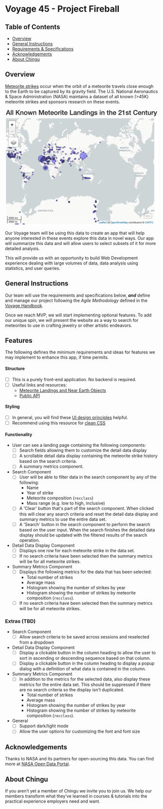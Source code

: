 # Voyage 45 - Project Fireball

## Table of Contents

* [Overview](#overview)
* [General Instructions](#general-instructions)
* [Requirements & Specifications](#requirements-specifications)
* [Acknowledgements](#acknowledgements)
* [About Chingu](#about-chingu)

## Overview

[Meteorite strikes](https://rpubs.com/ag1712/1059267) occur when the orbit of a 
meteorite travels close enough to the Earth to be captured by its gravity field. 
The U.S. National Aeronautics & Space Administration 
(NASA) maintains a dataset of all known (>45K) meteorite strikes and sponsors research 
on these events.

![21st Century Meteorite Strikes](./Team_Docs/21st_century_meteorite_strikes.png)

Our Voyage team will be using this data to create an app that will help 
anyone interested in these events explore this data in novel ways. Our app will
summarize this data and will allow users to select subsets of it for more
detailed analysis. 

This will provide us with an opportunity to build Web Development experience
dealing with large volumes of data, data analysis using statistics, and user
queries.


## General Instructions

Our team will use the requirements and specifications below, **_and_** define and
manage our project following the _Agile Methodology_ defined in the
[Voyage Handbook](https://chingucohorts.notion.site/Voyage-Guide-1e528dcbf1d241c9a93b4627f6f1c809).

Once we reach MVP, we will start implementing optional features. To add our unique spin, 
we will present the website as a way to search for meteorites to use in crafting 
jewelry or other artistic endeavors. 

## Features

The following defines the minimum requirements and ideas for features we may
implement to enhance this app, if time permits.

#### Structure

- [ ] This is a purely front-end application. No backend is required.  
- [ ] Useful links and resources:
    - [Meteorite Landings and Near Earth Objects](https://rpubs.com/ag1712/1059267)
    - [Public API](https://data.nasa.gov/resource/gh4g-9sfh.json)

#### Styling

- [ ] In general, you will find these [UI design principles](https://www.justinmind.com/ui-design/principles) helpful.
- [ ] Recommend using this resource for [clean CSS](https://www.devbridge.com/articles/implementing-clean-css-bem-method/)

#### Functionality

-   User can see a landing page containing the following components:
    - [ ] Search fields allowing them to customize the detail data display
    - [ ] A scrollable detail data display containing the meteorite strike history based on the search criteria. 
    - [ ] A summary metrics component.  

- Search Component
    - [ ] User will be able to filter data in the search component by any of the following:
        - Name
        - Year of strike
        - Meteorite composition (`recclass`)
        - Mass range (e.g. low to high, inclusive)
    - [ ] A 'Clear' button that's part of the search component. When clicked this will clear any search criteria and reset the detail data display and summary metrics to use the entire data set.
    - [ ] A 'Search' button in the search component to perform the search based on the user input. When the search finishes the detailed data display should be updated with the filtered results of the search operation.

- Detail Data Display Component
    - [ ] Displays one row for each meteorite strike in the data set.
    - [ ] If no search criteria have been selected then the summary metrics will be for all meteorite strikes.

- Summary Metrics Component
    - [ ] Displays the following metrics for the data that has been selected:
        - Total number of strikes
        - Average mass
        - Histogram showing the number of strikes by year
        - Histogram showing the number of strikes by meteorite composition (`recclass`).
    - [ ] If no search criteria have been selected then the summary metrics will be for all meteorite strikes.
    
### Extras (TBD)

-   Search Component
    - [ ] Allow search criteria to be saved across sessions and reselected from a dropdown
-   Detail Data Display Component
    - [ ] Display a clickable button in the column heading to allow the user to sort in ascending or descending sequence based on that column.
    - [ ] Display a clickable button in the column heading to display a popup dialog with a definition of what data is contained in the column.
-   Summary Metrics Component
    - [ ] In addition to the metrics for the selected data, also display these metrics for the entire data set. This should be suppressed if there are no search criteria so the display isn't duplicated.
       - Total number of strikes
       - Average mass
       - Histogram showing the number of strikes by year
       - Histogram showing the number of strikes by meteorite composition (`recclass`). 
-   General
    - [ ] Support dark/light mode
    - [ ] Allow the user options for customizing the font and font size

## Acknowledgements

Thanks to NASA and its partners for open-sourcing this data. You can find more
at [NASA Open Data Portal](https://data.nasa.gov/). 

## About Chingu

If you aren’t yet a member of Chingu we invite you to join us. We help our 
members transform what they’ve learned in courses & tutorials into the 
practical experience employers need and want.
